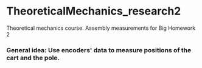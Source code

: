 # TheoreticalMechanics_research2
Theoretical mechanics course. Assembly measurements for Big Homework 2

### General idea: Use encoders' data to measure positions of the cart and the pole.

